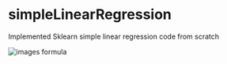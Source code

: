 
# simpleLinearRegression
Implemented Sklearn simple linear regression code from scratch












![images](https://user-images.githubusercontent.com/79784544/219871580-9bd0e338-eaed-4fe1-b8d9-8013edec783a.png)
formula
